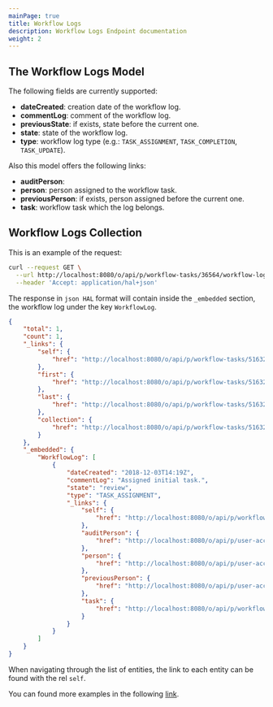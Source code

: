```yaml
---
mainPage: true
title: Workflow Logs
description: Workflow Logs Endpoint documentation
weight: 2
---
```


## The Workflow Logs Model

The following fields are currently supported:

* **dateCreated**: creation date of the workflow log.
* **commentLog**: comment of the workflow log.
* **previousState**: if exists, state before the current one.
* **state**: state of the workflow log.
* **type**: workflow log type (e.g.: `TASK_ASSIGNMENT`, `TASK_COMPLETION`, `TASK_UPDATE`).

Also this model offers the following links:

* **auditPerson**: 
* **person**: person assigned to the workflow task.
* **previousPerson**: if exists, person assigned before the current one.
* **task**: workflow task which the log belongs.

## Workflow Logs Collection

This is an example of the request: 

```bash
curl --request GET \
  --url http://localhost:8080/o/api/p/workflow-tasks/36564/workflow-logs \
  --header 'Accept: application/hal+json'
```

The response in `json HAL` format will contain inside the `_embedded` section, the workflow log under the key `WorkflowLog`.

```json
{
    "total": 1,
    "count": 1,
    "_links": {
        "self": {
            "href": "http://localhost:8080/o/api/p/workflow-tasks/51632/workflow-logs?page=1&per_page=30"
        },
        "first": {
            "href": "http://localhost:8080/o/api/p/workflow-tasks/51632/workflow-logs?page=1&per_page=30"
        },
        "last": {
            "href": "http://localhost:8080/o/api/p/workflow-tasks/51632/workflow-logs?page=1&per_page=30"
        },
        "collection": {
            "href": "http://localhost:8080/o/api/p/workflow-tasks/51632/workflow-logs"
        }
    },
    "_embedded": {
        "WorkflowLog": [
            {
                "dateCreated": "2018-12-03T14:19Z",
                "commentLog": "Assigned initial task.",
                "state": "review",
                "type": "TASK_ASSIGNMENT",
                "_links": {
                    "self": {
                        "href": "http://localhost:8080/o/api/p/workflow-logs/51641"
                    },
                    "auditPerson": {
                        "href": "http://localhost:8080/o/api/p/user-account/20139"
                    },
                    "person": {
                        "href": "http://localhost:8080/o/api/p/user-account/0"
                    },
                    "previousPerson": {
                        "href": "http://localhost:8080/o/api/p/user-account/0"
                    },
                    "task": {
                        "href": "http://localhost:8080/o/api/p/workflow-tasks/51632"
                    }
                }
            }
        ]
    }
}
```

When navigating through the list of entities, the link to each entity can be found with the rel `self`.

You can found more examples in the following [link](/docs/my-user-account/workflow-tasks/workflow-logs/examples.html).